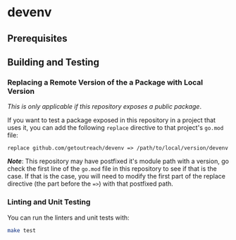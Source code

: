 # devenv

<!--- Block(customGeneralInformation) -->

<!--- EndBlock(customGeneralInformation) -->

## Prerequisites

<!--- Block(customPrerequisites) -->

<!--- EndBlock(customPrerequisites) -->

## Building and Testing

<!--- Block(customBuildingAndTesting) -->

<!--- EndBlock(customBuildingAndTesting) -->

### Replacing a Remote Version of the a Package with Local Version

_This is only applicable if this repository exposes a public package_.

If you want to test a package exposed in this repository in a project that uses it, you can
add the following `replace` directive to that project's `go.mod` file:

```
replace github.com/getoutreach/devenv => /path/to/local/version/devenv
```

**_Note_**: This repository may have postfixed it's module path with a version, go check the first
line of the `go.mod` file in this repository to see if that is the case. If that is the case,
you will need to modify the first part of the replace directive (the part before the `=>`) with
that postfixed path.

### Linting and Unit Testing

You can run the linters and unit tests with:

```bash
make test
```
